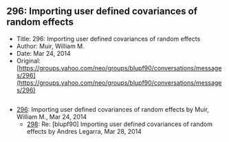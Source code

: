 ## 296: Importing user defined covariances of random effects

- Title: 296: Importing user defined covariances of random effects
- Author: Muir, William M.
- Date: Mar 24, 2014
- Original: [https://groups.yahoo.com/neo/groups/blupf90/conversations/messages/296](https://groups.yahoo.com/neo/groups/blupf90/conversations/messages/296)

```

```

- [296](0296.md): Importing user defined covariances of random effects by Muir, William M., Mar 24, 2014
    - [298](0298.md): Re: [blupf90] Importing user defined covariances of random effects by Andres Legarra, Mar 28, 2014
